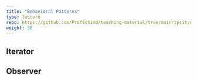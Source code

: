 ```yaml
---
title: "Behavioral Patterns"
type: lecture
repo: https://github.com/ProfSchimd/teaching-material/tree/main/tpsit/design-patterns
weight: 30
---
```


## Iterator

## Observer

